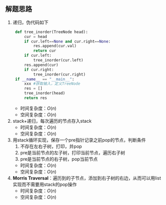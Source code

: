 ## 解题思路

1. 递归，伪代码如下
   ```python
    def tree_inorder(TreeNode head):
        cur = head
        if cur.left==None and cur.right==None:
            res.append(cur.val)
            return cur
        if cur.left:
            tree_inorder(cur.left)
        res.append(cur)
        if cur.right:
            tree_inorder(cur.right)
    if __name__ == "__main__":
        xxx #获取输入，定义TreeNode
        res = []
        tree_inorder(head)
        return res
   ```
   + 时间复杂度：$O(n)$
   + 空间复杂度：$O(n)$
2. stack+递归，每次遍历的节点存入stack
   + 时间复杂度：$O(n)$
   + 空间复杂度：$O(n)$
3. 用stack循环实现，保存一个pre指针记录之前pop的节点，判断条件
   1. 不存在左右子树，打印，并pop
   2. pre是当前节点的左子树，打印当前节点，遍历右子树
   3. pre是当前节点的右子树，pop当前节点
   + 时间复杂度：$O(n)$
   + 空间复杂度：$O(n)$
4. **Morris Traversal**：遍历到的子节点，添加到右子树的右边，从而可以用list实现而不需要用stack的pop操作
   + 时间复杂度：$O(n)$
   + 空间复杂度：$O(n)$

